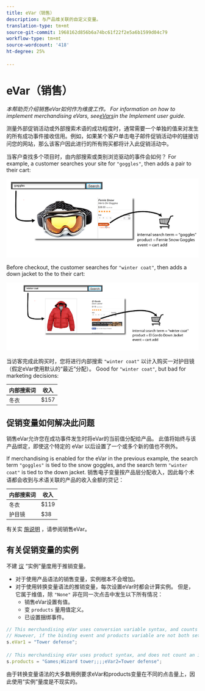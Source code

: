 ```yaml
---
title: eVar（销售）
description: 与产品维关联的自定义变量。
translation-type: tm+mt
source-git-commit: 1968162d856b6a74bc61f22f2e5a6b1599d04c79
workflow-type: tm+mt
source-wordcount: '418'
ht-degree: 25%

---
```



# eVar（销售）

*本帮助页介绍销售eVar如何作为维度工作。 For information on how to implement merchandising eVars, see[eVars](/help/implement/vars/page-vars/evar.md)in the Implement user guide.*

测量外部促销活动或外部搜索术语的成功程度时，通常需要一个单独的值来对发生的所有成功事件接收信用。例如，如果某个客户单击电子邮件促销活动中的链接访问您的网站，那么该客户因此进行的所有购买都将计入此促销活动中。

当客户查找多个项目时，由内部搜索或类别浏览驱动的事件会如何？ For example, a customer searches your site for `"goggles"`, then adds a pair to their cart:

![护目镜示例](assets/merch-example-goggles.png)

Before checkout, the customer searches for `"winter coat"`, then adds a down jacket to the to their cart:

![外套示例](assets/merch-example-coat.png)

当访客完成此购买时，您将进行内部搜索 `"winter coat"` 以计入购买一对护目镜（假定eVar使用默认的“最近”分配）。 Good for `"winter coat"`, but bad for marketing decisions:

| 内部搜索词 | 收入 |
|---|---|
| 冬衣 | $157 |

## 促销变量如何解决此问题

销售eVar允许您在成功事件发生时将eVar的当前值分配给产品。 此值将始终与该产品绑定，即使这个特定的 eVar 以后设置了一个或多个新的值也不例外。

If merchandising is enabled for the eVar in the previous example, the search term `"goggles"` is tied to the snow goggles, and the search term `"winter coat"` is tied to the down jacket. 销售电子变量按产品层分配收入，因此每个术语都会收到与术语关联的产品的收入金额的贷记：

| 内部搜索词 | 收入 |
|---|---|
| 冬衣 | $119 |
| 护目镜 | $38 |

有关实 [施说明](/help/implement/vars/page-vars/evar-merchandising.md) ，请参阅销售eVar。

## 有关促销变量的实例

不建 [议](../metrics/instances.md) “实例”量度用于推销变量。

* 对于使用产品语法的销售变量，实例根本不会增加。
* 对于使用转换变量语法的推销变量，每次设置eVar时都会计算实例。 但是，它属于维值，除 `"None"` 非在同一次点击中发生以下所有情况：
   * 销售eVar设置有值。
   * 变 `products` 量用值定义。
   * 已设置捆绑事件。

```js
// This merchandising eVar uses conversion variable syntax, and counts an instance.
// However, if the binding event and products variable are not both set, the instance attributes to "None".
s.eVar1 = "Tower defense";

// This merchandising eVar uses product syntax, and does not count an instance.
s.products = "Games;Wizard tower;;;;eVar2=Tower defense";
```

由于转换变量语法的大多数用例要求eVar和products变量在不同的点击量上，因此使用“实例”量度是不现实的。

